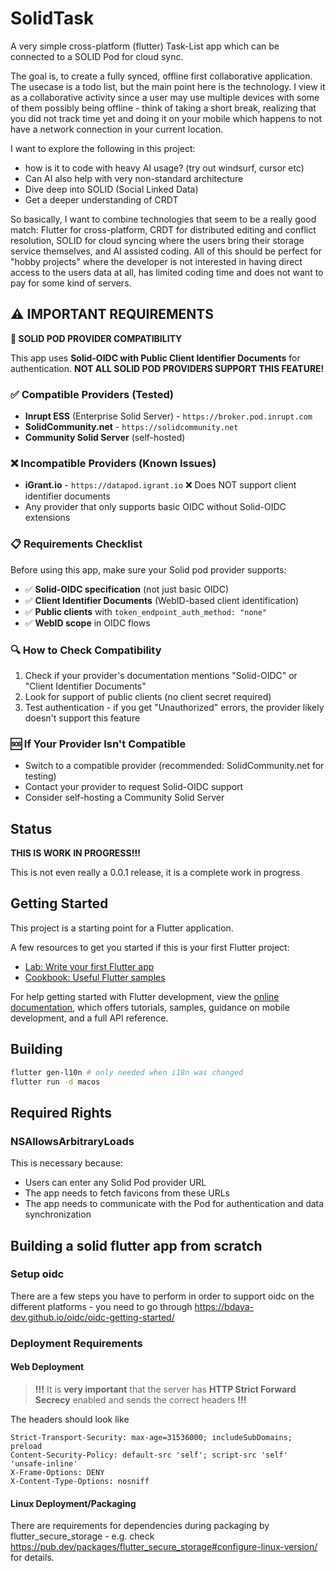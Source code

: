 # SolidTask

A very simple cross-platform (flutter) Task-List app which can be connected to a SOLID Pod for cloud sync.

The goal is, to create a fully synced, offline first collaborative application. The usecase is a todo list, but the main point here is the technology. I view it as a collaborative activity since a user may use multiple devices with some of them possibly being offline - think of taking a short break, realizing that you did not track time yet and doing it on your mobile which happens to not have a network connection in your current location.

I want to explore the following in this project:

* how is it to code with heavy AI usage? (try out windsurf, cursor etc)
* Can AI also help with very non-standard architecture
* Dive deep into SOLID (Social Linked Data)
* Get a deeper understanding of CRDT

 So basically, I want to combine technologies that seem to be a really good match: Flutter for cross-platform, CRDT for distributed editing and conflict resolution, SOLID for cloud syncing where the users bring their storage service themselves, and AI assisted coding. All of this should be perfect for "hobby projects" where the developer is not interested in having direct access to the users data at all, has limited coding time and does not want to pay for some kind of servers.

## ⚠️ IMPORTANT REQUIREMENTS

**🚨 SOLID POD PROVIDER COMPATIBILITY**

This app uses **Solid-OIDC with Public Client Identifier Documents** for authentication. **NOT ALL SOLID POD PROVIDERS SUPPORT THIS FEATURE!**

### ✅ Compatible Providers (Tested)
- **Inrupt ESS** (Enterprise Solid Server) - `https://broker.pod.inrupt.com`
- **SolidCommunity.net** - `https://solidcommunity.net`
- **Community Solid Server** (self-hosted)

### ❌ Incompatible Providers (Known Issues)
- **iGrant.io** - `https://datapod.igrant.io` ❌ Does NOT support client identifier documents
- Any provider that only supports basic OIDC without Solid-OIDC extensions

### 📋 Requirements Checklist
Before using this app, make sure your Solid pod provider supports:
- ✅ **Solid-OIDC specification** (not just basic OIDC)
- ✅ **Client Identifier Documents** (WebID-based client identification)
- ✅ **Public clients** with `token_endpoint_auth_method: "none"`
- ✅ **WebID scope** in OIDC flows

### 🔍 How to Check Compatibility
1. Check if your provider's documentation mentions "Solid-OIDC" or "Client Identifier Documents"
2. Look for support of public clients (no client secret required)
3. Test authentication - if you get "Unauthorized" errors, the provider likely doesn't support this feature

### 🆘 If Your Provider Isn't Compatible
- Switch to a compatible provider (recommended: SolidCommunity.net for testing)
- Contact your provider to request Solid-OIDC support
- Consider self-hosting a Community Solid Server

## Status

**THIS IS WORK IN PROGRESS!!!**

This is not even really a 0.0.1 release, it is a complete work in progress

## Getting Started

This project is a starting point for a Flutter application.

A few resources to get you started if this is your first Flutter project:

* [Lab: Write your first Flutter app](https://docs.flutter.dev/get-started/codelab)
* [Cookbook: Useful Flutter samples](https://docs.flutter.dev/cookbook)

For help getting started with Flutter development, view the
[online documentation](https://docs.flutter.dev/), which offers tutorials,
samples, guidance on mobile development, and a full API reference.

## Building

```sh
flutter gen-l10n # only needed when i18n was changed
flutter run -d macos
```

## Required Rights

### NSAllowsArbitraryLoads

This is necessary because:

* Users can enter any Solid Pod provider URL
* The app needs to fetch favicons from these URLs
* The app needs to communicate with the Pod for authentication and data synchronization

## Building a solid flutter app from scratch

### Setup oidc

There are a few steps you have to perform in order to support 
oidc on the different platforms - you need to go through
https://bdaya-dev.github.io/oidc/oidc-getting-started/


### Deployment Requirements

#### Web Deployment

> **!!!** It is **very important** that the server has **HTTP Strict Forward Secrecy** enabled and sends the correct headers **!!!**

The headers should look like
```
Strict-Transport-Security: max-age=31536000; includeSubDomains; preload
Content-Security-Policy: default-src 'self'; script-src 'self' 'unsafe-inline'
X-Frame-Options: DENY
X-Content-Type-Options: nosniff
```

#### Linux Deployment/Packaging

There are requirements for dependencies during packaging by flutter_secure_storage - e.g. check https://pub.dev/packages/flutter_secure_storage#configure-linux-version/ for details. 